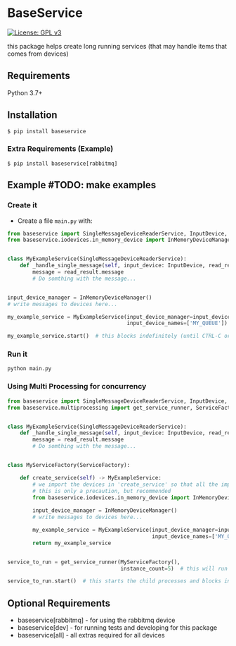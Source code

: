 # BaseService
[![License: GPL v3](https://img.shields.io/badge/License-GPLv3-blue.svg)](https://www.gnu.org/licenses/gpl-3.0)

this package helps create long running services (that may handle items that comes from devices) 

## Requirements

Python 3.7+

## Installation
```console
$ pip install baseservice
```

### Extra Requirements (Example) 
```console
$ pip install baseservice[rabbitmq]
```

## Example #TODO: make examples

### Create it 

* Create a file `main.py` with:

```Python
from baseservice import SingleMessageDeviceReaderService, InputDevice, ReadResult
from baseservice.iodevices.in_memory_device import InMemoryDeviceManager


class MyExampleService(SingleMessageDeviceReaderService):
    def _handle_single_message(self, input_device: InputDevice, read_result: ReadResult):
        message = read_result.message
        # Do somthing with the message...


input_device_manager = InMemoryDeviceManager()
# write messages to devices here...

my_example_service = MyExampleService(input_device_manager=input_device_manager,
                                      input_device_names=['MY_QUEUE'])

my_example_service.start()  # this blocks indefinitely (until CTRL-C or sigterm)

```

### Run it
```console
python main.py 
```

### Using Multi Processing for concurrency
```python
from baseservice import SingleMessageDeviceReaderService, InputDevice, ReadResult
from baseservice.multiprocessing import get_service_runner, ServiceFactory


class MyExampleService(SingleMessageDeviceReaderService):
    def _handle_single_message(self, input_device: InputDevice, read_result: ReadResult):
        message = read_result.message
        # Do somthing with the message...


class MyServiceFactory(ServiceFactory):

    def create_service(self) -> MyExampleService:
        # we import the devices in 'create_service' so that all the imports will be in the child process.
        # this is only a precaution, but recommended
        from baseservice.iodevices.in_memory_device import InMemoryDeviceManager 
        
        input_device_manager = InMemoryDeviceManager()
        # write messages to devices here...

        my_example_service = MyExampleService(input_device_manager=input_device_manager,
                                              input_device_names=['MY_QUEUE'])
        return my_example_service


service_to_run = get_service_runner(MyServiceFactory(),
                                    instance_count=5)  # this will run 5 child processes

service_to_run.start()  # this starts the child processes and blocks indefinitely (until CTRL-C or sigterm)
```

## Optional Requirements
* baseservice[rabbitmq] - for using the rabbitmq device
* baseservice[dev] - for running tests and developing for this package
* baseservice[all] - all extras required for all devices